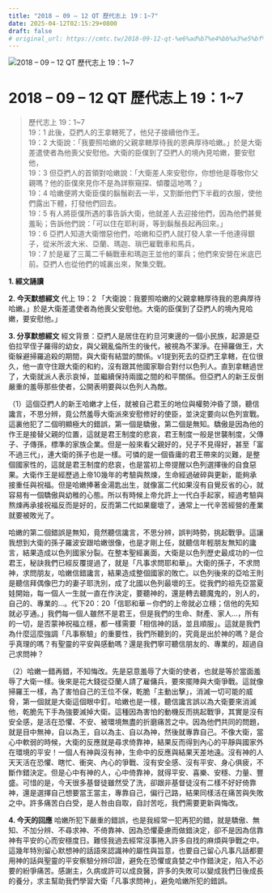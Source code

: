 ```yaml
---
title: "2018 – 09 – 12 QT 歷代志上 19：1~7"
date: 2025-04-12T02:15:29+0800
draft: false
# original_url: https://cmtc.tw/2018-09-12-qt-%e6%ad%b7%e4%bb%a3%e5%bf%97%e4%b8%8a-19%ef%bc%9a17
---
```


![2018 – 09 – 12 QT 歷代志上 19：1\~7](/images/qt.jpg   "2018 – 09 – 12 QT 歷代志上 19：1\~7")

# 2018 – 09 – 12 QT 歷代志上 19：1\~7

> 歷代志上 19：1\~7  
> 19：1 此後，亞捫人的王拿轄死了，他兒子接續他作王。  
> 19：2 大衛說：「我要照哈嫩的父親拿轄厚待我的恩典厚待哈嫩。」於是大衛差遣使者為他喪父安慰他。大衛的臣僕到了亞捫人的境內見哈嫩，要安慰他，  
> 19：3 但亞捫人的首領對哈嫩說：「大衛差人來安慰你，你想他是尊敬你父親嗎？他的臣僕來見你不是為詳察窺探、傾覆這地嗎？」  
> 19：4 哈嫩便將大衛臣僕的鬍鬚剃去一半，又割斷他們下半截的衣服，使他們露出下體，打發他們回去。  
> 19：5 有人將臣僕所遇的事告訴大衛，他就差人去迎接他們，因為他們甚覺羞恥；告訴他們說：「可以住在耶利哥，等到鬍鬚長起再回來。」  
> 19：6 亞捫人知道大衛憎惡他們，哈嫩和亞捫人就打發人拿一千他連得銀子，從米所波大米、亞蘭、瑪迦、瑣巴雇戰車和馬兵，  
> 19：7 於是雇了三萬二千輛戰車和瑪迦王並他的軍兵；他們來安營在米底巴前。亞捫人也從他們的城裏出來，聚集交戰。

**1. 經文誦讀**

**2.  今天默想經文**
代上 19：2 「大衛說：我要照哈嫩的父親拿轄厚待我的恩典厚待哈嫩。」於是大衛差遣使者為他喪父安慰他。大衛的臣僕到了亞捫人的境內見哈嫩，要安慰他。」

**3. 分享默想經文**
經文背景：亞捫人是居住在約旦河東邊的一個小民族，起源是亞伯拉罕侄子羅得的幼女，與父親亂倫所生的後代，被視為不潔淨。在掃羅做王，大衛躲避掃羅追殺的期間，與大衛有結盟的關係。v1提到死去的亞捫王拿轄，在位很久，他一直守住跟大衛的和約，沒有跟其他國家聯合對付以色列人。直到拿轄過世了，大衛就派人表示哀悼，並繼續保持兩國之間的和平關係。但亞捫人的新王反倒嚴重的羞辱那些使者，公開表明要與以色列人為敵。

（1）這個亞捫人的新王哈嫩才上任，就被自己君王的地位與權勢沖昏了頭，聽信讒言，不思分辨，竟公然羞辱大衛派來安慰修好的使臣，並決定要向以色列宣戰。這裏他犯了二個明顯極大的錯誤，第一個是驕傲，第二個是無知。驕傲是因為他的作王是接替父親的位置，這就是君王制度的悲哀，君王制度一般是世襲制度，父傳子、子傳孫，標準的家族企業。但是一般來看父親好的，兒子不見得好，甚至「富不過三代」，連大衛的孫子也是一樣。可憐的是一個昏庸的君王帶來的災難，是整個國家性的，這就是君王制度的悲哀，也是當初上帝提醒以色列選擇後的自食惡果。大衛作王是經歷過上帝10幾年的考驗與熬煉，生命經過破碎與更新，能夠承接重任與祝福。但是哈嫩捧著金湯匙出生，就像富二代如果沒有自覺反省的心，就容易有一個驕傲與幼稚的心態。所以有時候上帝允許上一代白手起家，經過考驗與熬煉再承接祝福反而是好的，反而第二代如果竉壞了，通常上一代辛苦經營的產業就要被敗光了。

哈嫩的第二個錯誤是無知，竟然聽信讒言，不思分辨，誤判時勢，挑起戰爭。這讓我想到大衛的孫子羅波安跟哈嫩很像，也是才剛上任，就聽信年輕朋友無知的讒言，結果造成以色列國家分裂。在整本聖經裏面，大衛是以色列歷史最成功的一位君王，秘訣我們已經反覆提過了，就是「凡事求問耶和華」。大衛的孫子，不求問神，求問朋友，哈嫩信錯讒言，結果造成整個國家的敗亡。以色列後來的亞哈王則是聽信拜偶像巴力的妻子耶洗別，成了北國以色列最壞的王。從我們的祖先亞當夏娃開始，每一個人一生就一直在作決定，要聽神的，還是轉去聽魔鬼的，別人的，自己的、專業的…。代下20：20「信耶和華－你們的上帝就必立穩；信他的先知就必亨通。」我們每一個人雖然不是君王，但是我們的生命、財產、家人…，所有的一切，是否蒙神祝福立穩，都一樣需要「相信神的話，並且順服」。這就是我們為什麼這麼強調「凡事察驗」的重要性，我們所聽到的，究竟是出於神的嗎？是合乎真理的嗎？有聖靈的平安與感動嗎？還是我們寧可聽信朋友的、專業的，超過自己求問神？

（2）哈嫩一錯再錯，不知悔改。先是惡意羞辱了大衛的使者，也就是等於當面羞辱了大衛一樣。後來是花大錢從亞蘭人請了雇傭兵，要來擺陣與大衛爭戰。這就像掃羅王一樣，為了害怕自己的王位不保，乾脆「主動出擊」，消滅一切可能的威脅，第一個就是大衛這個眼中釘。哈嫩也是一樣，聽信讒言誤以為大衛要來消滅他，乾脆先下手為強要滅掉大衛。這種因為害怕的動機反而挑起戰爭，其實是沒有安全感，是活在恐懼、不安、被環境無盡的折磨痛苦之中。因為他們共同的問題，就是目中無神，自以為王，自以為主、自以為神，然後就專靠自己。不像大衛，當心中軟弱的時候，大衛的反應就是尋求倚靠神，結果反而得到內心的平靜與國家外在環境的平安！一個人有神與沒有神，生命中的反應與結果天差地遠。沒有神的人天天活在恐懼、瞎忙、衝突、內心的爭戰、沒有安全感、沒有平安、身心俱疲，不斷作錯決定。但是心中有神的人，心中倚靠神，就得平安、喜樂、安穩、力量、豐盛。可惜的是，今天很多基督徒雖然受了洗，卻跟非基督徒沒有二樣不好好倚靠神，還是選擇自己想要當王當主，專靠自己，偏行己路，結果同樣活在痛苦與失敗之中。許多痛苦白白受，是人咎由自取，自討苦吃，我們需要更新與悔改。

**4. 今天的回應**
哈嫩所犯下嚴重的錯誤，也是我經常一犯再犯的錯，就是驕傲、無知、不加分辨、不尋求神、不倚靠神、因為恐懼憂慮而做錯決定，卻不是因為信靠神有平安的心而安穩度日。難怪我過去經常沒事捲入許多自找的麻煩與爭戰之中。這幾年特別留心默想神的話語來認識神的屬性與旨意，也要自己留心凡事凡話都要用神的話與聖靈的平安察驗分辨印證，避免在恐懼或貪婪之中作錯決定，陷入不必要的紛爭痛苦。感謝主，久病或許可以成良醫，許多的失敗可以變成我們日後成長的養分，求主幫助我們學習大衛「凡事求問神」，避免哈嫩所犯的錯誤。
